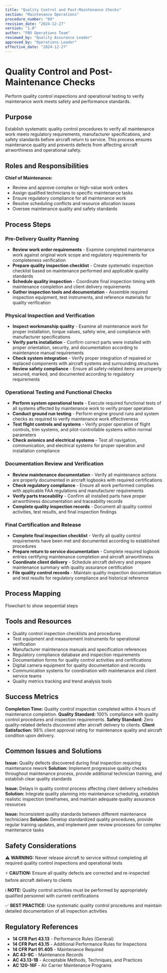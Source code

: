 ```yaml
---
title: "Quality Control and Post-Maintenance Checks"
section: "Maintenance Operations"
procedure_number: "09"
revision_date: "2024-12-27"
version: "1.0"
author: "FBO Operations Team"
reviewed_by: "Quality Assurance Leader"
approved_by: "Operations Leader"
effective_date: "2024-12-27"
---
```


# Quality Control and Post-Maintenance Checks

Perform quality control inspections and operational testing to verify maintenance work meets safety and performance standards.

## Purpose

Establish systematic quality control procedures to verify all maintenance work meets regulatory requirements, manufacturer specifications, and safety standards before aircraft return to service. This process ensures maintenance quality and prevents defects from affecting aircraft airworthiness and operational safety.

## Roles and Responsibilities

**Chief of Maintenance:**

- Review and approve complex or high-value work orders
- Assign qualified technicians to specific maintenance tasks
- Ensure regulatory compliance for all maintenance work
- Resolve scheduling conflicts and resource allocation issues
- Oversee maintenance quality and safety standards
## Process Steps

### Pre-Delivery Quality Planning

- **Review work order requirements** - Examine completed maintenance work against original work scope and regulatory requirements for completeness verification
- **Prepare quality inspection checklist** - Create systematic inspection checklist based on maintenance performed and applicable quality standards
- **Schedule quality inspection** - Coordinate final inspection timing with maintenance completion and client delivery requirements
- **Gather inspection tools and documentation** - Assemble required inspection equipment, test instruments, and reference materials for quality verification

### Physical Inspection and Verification

- **Inspect workmanship quality** - Examine all maintenance work for proper installation, torque values, safety wire, and compliance with manufacturer specifications
- **Verify parts installation** - Confirm correct parts were installed with proper orientation, security, and documentation according to maintenance manual requirements
- **Check system integration** - Verify proper integration of repaired or replaced components with aircraft systems and surrounding structures
- **Review safety compliance** - Ensure all safety-related items are properly secured, marked, and documented according to regulatory requirements

### Operational Testing and Functional Checks

- **Perform system operational tests** - Execute required functional tests of all systems affected by maintenance work to verify proper operation
- **Conduct ground run testing** - Perform engine ground runs and system checks as required to verify maintenance work effectiveness
- **Test flight controls and systems** - Verify proper operation of flight controls, trim systems, and pilot-controllable systems within normal parameters
- **Check avionics and electrical systems** - Test all navigation, communication, and electrical systems for proper operation and installation compliance

### Documentation Review and Verification

- **Review maintenance documentation** - Verify all maintenance actions are properly documented in aircraft logbooks with required certifications
- **Check regulatory compliance** - Ensure all work performed complies with applicable FAA regulations and manufacturer requirements
- **Verify parts traceability** - Confirm all installed parts have proper airworthiness documentation and traceability records
- **Complete quality inspection records** - Document all quality control activities, test results, and final inspection findings

### Final Certification and Release

- **Complete final inspection checklist** - Verify all quality control requirements have been met and documented according to established procedures
- **Prepare return to service documentation** - Complete required logbook entries certifying maintenance completion and aircraft airworthiness
- **Coordinate client delivery** - Schedule aircraft delivery and prepare maintenance summary with quality assurance certification
- **File quality control records** - Maintain quality inspection documentation and test results for regulatory compliance and historical reference

## Process Mapping

Flowchart to show sequential steps

## Tools and Resources

- Quality control inspection checklists and procedures
- Test equipment and measurement instruments for operational verification
- Manufacturer maintenance manuals and specification references
- Regulatory compliance database and inspection requirements
- Documentation forms for quality control activities and certifications
- Digital camera equipment for quality documentation and records
- Communication systems for coordination with maintenance and client service teams
- Quality metrics tracking and trend analysis tools

## Success Metrics

**Completion Time:** Quality control inspection completed within 4 hours of maintenance completion.
**Quality Standard:** 100% compliance with quality control procedures and inspection requirements.
**Safety Standard:** Zero quality-related defects discovered after aircraft delivery to clients.
**Client Satisfaction:** 98% client approval rating for maintenance quality and aircraft condition upon delivery.

## Common Issues and Solutions

**Issue:** Quality defects discovered during final inspection requiring maintenance rework
**Solution:** Implement progressive quality checks throughout maintenance process, provide additional technician training, and establish clear quality standards

**Issue:** Delays in quality control process affecting client delivery schedules
**Solution:** Integrate quality planning into maintenance scheduling, establish realistic inspection timeframes, and maintain adequate quality assurance resources

**Issue:** Inconsistent quality standards between different maintenance technicians
**Solution:** Develop standardized quality procedures, provide regular training updates, and implement peer review processes for complex maintenance tasks

## Safety Considerations

⚠️ **WARNING:** Never release aircraft to service without completing all required quality control inspections and operational tests

⚡ **CAUTION:** Ensure all quality defects are corrected and re-inspected before aircraft delivery to clients

ℹ️ **NOTE:** Quality control activities must be performed by appropriately qualified personnel with current certifications

✅ **BEST PRACTICE:** Use systematic quality control procedures and maintain detailed documentation of all inspection activities

## Regulatory References

- **14 CFR Part 43.13** - Performance Rules (General)
- **14 CFR Part 43.15** - Additional Performance Rules for Inspections
- **14 CFR Part 91.405** - Maintenance Required
- **AC 43-9C** - Maintenance Records
- **AC 43.13-1B** - Acceptable Methods, Techniques, and Practices
- **AC 120-16F** - Air Carrier Maintenance Programs
